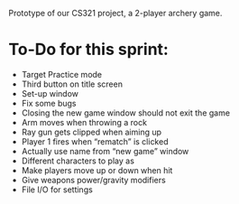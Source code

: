 Prototype of our CS321 project, a 2-player archery game.

# To-Do for this sprint:
 * Target Practice mode
  * Third button on title screen
  * Set-up window
 * Fix some bugs
  * Closing the new game window should not exit the game
  * Arm moves when throwing a rock
  * Ray gun gets clipped when aiming up
  * Player 1 fires when “rematch” is clicked
  * Actually use name from “new game” window
 * Different characters to play as
 * Make players move up or down when hit
 * Give weapons power/gravity modifiers
 * File I/O for settings